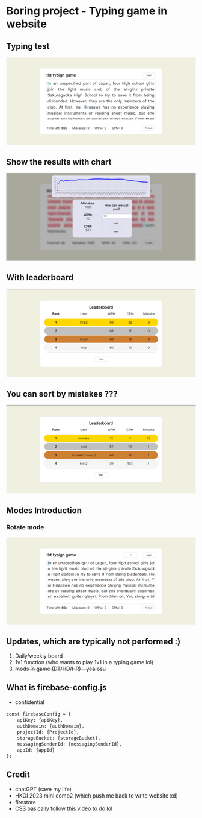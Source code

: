 # Boring project - Typing game in website # 

## Typing test ##
![game.png](src/game.png)

## Show the results with chart ##
![result.png](src/result.png)

## With leaderboard ##
![board.png](src/board.png)

## You can sort by mistakes ??? ## 
![mistake.png](src/mistake.png)


## Modes Introduction ##
### Rotate mode ###
![rotate.png](src/rotate.png)


## Updates, which are typically not performed :) ##
1. ~~Daily/weekly board~~ 
2. 1v1 function (who wants to play 1v1 in a typing game lol) 
3. ~~mods in game (DT/HD/HR) - yea osu~~

## What is firebase-config.js ##
- confidential
```
const firebaseConfig = {
    apiKey: {apiKey},
    authDomain: {authDomain},
    projectId: {ProjectId},
    storageBucket: {storageBucket},
    messagingSenderId: {messagingSenderId},
    appId: {appId}
};
``` 

## Credit ##
- chatGPT (save my life) 
- HKOI 2023 mini comp2 (which push me back to write website xd)
- firestore
- [CSS basically follow this video to do lol](https://www.youtube.com/watch?v=Hg80AjDNnJk)